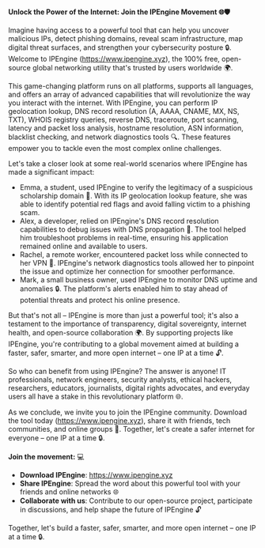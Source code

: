 **Unlock the Power of the Internet: Join the IPEngine Movement 🌐🛡️**

Imagine having access to a powerful tool that can help you uncover malicious IPs, detect phishing domains, reveal scam infrastructure, map digital threat surfaces, and strengthen your cybersecurity posture 🔒. Welcome to IPEngine (https://www.ipengine.xyz), the 100% free, open-source global networking utility that's trusted by users worldwide 🌍.

This game-changing platform runs on all platforms, supports all languages, and offers an array of advanced capabilities that will revolutionize the way you interact with the internet. With IPEngine, you can perform IP geolocation lookup, DNS record resolution (A, AAAA, CNAME, MX, NS, TXT), WHOIS registry queries, reverse DNS, traceroute, port scanning, latency and packet loss analysis, hostname resolution, ASN information, blacklist checking, and network diagnostics tools 🔍. These features empower you to tackle even the most complex online challenges.

Let's take a closer look at some real-world scenarios where IPEngine has made a significant impact:

*   Emma, a student, used IPEngine to verify the legitimacy of a suspicious scholarship domain 🤔. With its IP geolocation lookup feature, she was able to identify potential red flags and avoid falling victim to a phishing scam.
*   Alex, a developer, relied on IPEngine's DNS record resolution capabilities to debug issues with DNS propagation 📡. The tool helped him troubleshoot problems in real-time, ensuring his application remained online and available to users.
*   Rachel, a remote worker, encountered packet loss while connected to her VPN 🚀. IPEngine's network diagnostics tools allowed her to pinpoint the issue and optimize her connection for smoother performance.
*   Mark, a small business owner, used IPEngine to monitor DNS uptime and anomalies 🔒. The platform's alerts enabled him to stay ahead of potential threats and protect his online presence.

But that's not all – IPEngine is more than just a powerful tool; it's also a testament to the importance of transparency, digital sovereignty, internet health, and open-source collaboration 🌍. By supporting projects like IPEngine, you're contributing to a global movement aimed at building a faster, safer, smarter, and more open internet – one IP at a time 🔓.

So who can benefit from using IPEngine? The answer is anyone! IT professionals, network engineers, security analysts, ethical hackers, researchers, educators, journalists, digital rights advocates, and everyday users all have a stake in this revolutionary platform 🌐.

As we conclude, we invite you to join the IPEngine community. Download the tool today (https://www.ipengine.xyz), share it with friends, tech communities, and online groups 🤝. Together, let's create a safer internet for everyone – one IP at a time 🔒.

**Join the movement:** 💻

*   **Download IPEngine**: https://www.ipengine.xyz
*   **Share IPEngine**: Spread the word about this powerful tool with your friends and online networks 🌐
*   **Collaborate with us**: Contribute to our open-source project, participate in discussions, and help shape the future of IPEngine 🔓

Together, let's build a faster, safer, smarter, and more open internet – one IP at a time 🔒.